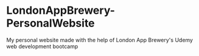 # LondonAppBrewery-PersonalWebsite
My personal website made with the help of London App Brewery's Udemy web development bootcamp

